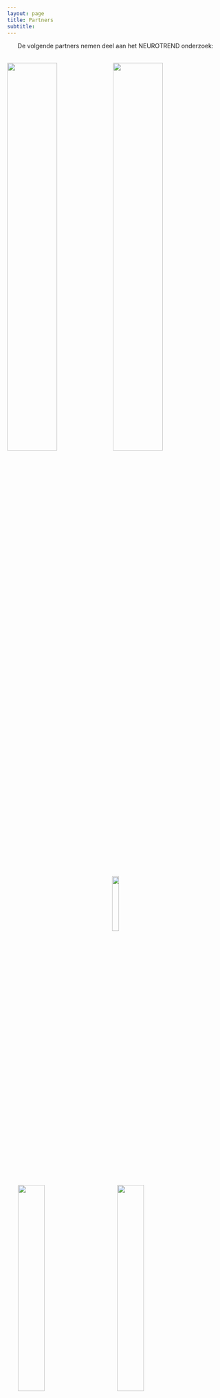 ```yaml
---
layout: page
title: Partners
subtitle:
---
```


<html>
<head>
<style type="text/css">


div.container {
  width: 96%;
  margin: 0 auto;
}
img {
  width: 48%;
  display: inline-block;
}
</style>
</head>
<body>

<div align="center"> 
<p>
De volgende partners nemen deel aan het NEUROTREND onderzoek:
</p>
</div>

<br>

<div class="container">
  <img src="{{ 'img/tuelogo.png' | relative_url }}" />
  <img src="{{ 'img/kempenhaeghelogo.png' | relative_url }}" />
</div>

<p style="text-align: center;">
<img src="{{ 'img/philipslogo.png' | relative_url }}" style= "width:18%" />
</p>

<div class="container">
  <img src="{{ 'img/hoboheeze_logo.png' | relative_url }}" style= "width:35%;margin-left:5%;"/>
  <img src="{{ 'img/eindhovenenginelogo.png' | relative_url }}" style= "width:35%;margin-left:10%;" />
</div>



</body>
</html>





